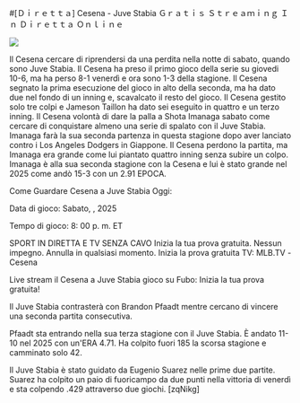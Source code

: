 #[Ｄｉｒｅｔｔａ] Cesena - Juve Stabia Ｇｒａｔｉｓ Ｓｔｒｅａｍｉｎｇ Ｉｎ Ｄｉｒｅｔｔａ Ｏｎｌｉｎｅ  
  
  
[![](https://i.imgur.com/qSNzIqt.png)](https://movie.rssnews.media/PzqbsYKm.php)  
  
Il Cesena cercare di riprendersi da una perdita nella notte di sabato, quando sono Juve Stabia. Il Cesena ha preso il primo gioco della serie su giovedi 10-6, ma ha perso 8-1 venerdì e ora sono 1-3 della stagione. Il Cesena segnato la prima esecuzione del gioco in alto della seconda, ma ha dato due nel fondo di un inning e, scavalcato il resto del gioco. Il Cesena gestito solo tre colpi e Jameson Taillon ha dato sei eseguito in quattro e un terzo inning. Il Cesena volontà di dare la palla a Shota Imanaga sabato come cercare di conquistare almeno una serie di spalato con il Juve Stabia. Imanaga farà la sua seconda partenza in questa stagione dopo aver lanciato contro i Los Angeles Dodgers in Giappone. Il Cesena perdono la partita, ma Imanaga era grande come lui piantato quattro inning senza subire un colpo. Imanaga è alla sua seconda stagione con la Cesena e lui è stato grande nel 2025 come andò 15-3 con un 2.91 EPOCA.

Come Guardare Cesena a Juve Stabia Oggi:

Data di gioco: Sabato, , 2025

Tempo di gioco: 8: 00 p. m. ET

SPORT IN DIRETTA E TV SENZA CAVO
Inizia la tua prova gratuita. Nessun impegno. Annulla in qualsiasi momento.
Inizia la prova gratuita
TV: MLB.TV -Cesena

Live stream il Cesena a Juve Stabia gioco su Fubo: Inizia la tua prova gratuita!

Il Juve Stabia contrasterà con Brandon Pfaadt mentre cercano di vincere una seconda partita consecutiva.

Pfaadt sta entrando nella sua terza stagione con il Juve Stabia. È andato 11-10 nel 2025 con un'ERA 4.71. Ha colpito fuori 185 la scorsa stagione e camminato solo 42.

Il Juve Stabia è stato guidato da Eugenio Suarez nelle prime due partite. Suarez ha colpito un paio di fuoricampo da due punti nella vittoria di venerdì e sta colpendo .429 attraverso due giochi. [zqNikg]